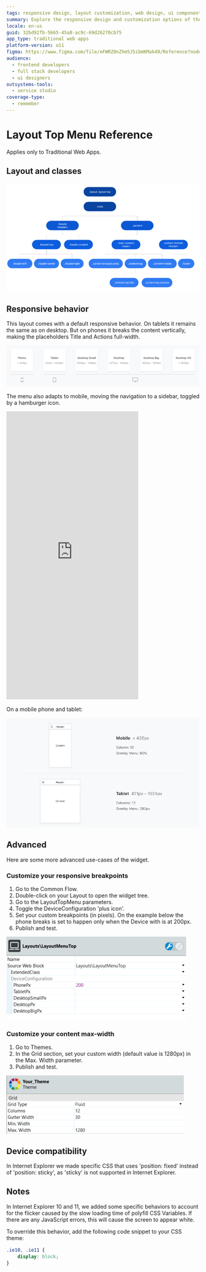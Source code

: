 ```yaml
---
tags: responsive design, layout customization, web design, ui components, breakpoints
summary: Explore the responsive design and customization options of the Layout Top Menu in OutSystems 11 (O11).
locale: en-us
guid: 32bd92fb-5665-45a8-ac9c-69d26270cb75
app_type: traditional web apps
platform-version: o11
figma: https://www.figma.com/file/eFWRZ0nZhm5J5ibmKMak49/Reference?node-id=615:508
audience:
  - frontend developers
  - full stack developers
  - ui designers
outsystems-tools:
  - service studio
coverage-type:
  - remember
---
```


# Layout Top Menu Reference

<div class="info" markdown="1">

Applies only to Traditional Web Apps.

</div>

## Layout and classes

![Diagram illustrating the layout and classes of the Layout Top Menu web block](images/layout-tm-1-diag.png "Layout Top Menu Diagram")

## Responsive behavior

This layout comes with a default responsive behavior. On tablets it remains the same as on desktop. But on phones it breaks the content vertically, making the placeholders Title and Actions full-width.

![Screenshot showing the Layout Top Menu's responsive behavior on desktop and tablet devices](images/layout-tm-3-ss.png "Layout Top Menu on Desktop and Tablet")

The menu also adapts to mobile, moving the navigation to a sidebar, toggled by a hamburger icon.

<iframe src="https://player.vimeo.com/video/1002731447" width="344" height="750" frameborder="0" allow="autoplay; fullscreen" allowfullscreen="">Video demonstrating the Layout Top Menu's responsive behavior on mobile devices with a sidebar navigation.</iframe>

On a mobile phone and tablet:

![Screenshot displaying the Layout Top Menu's appearance on mobile phones and tablets](images/layout-tm-7-ss.png "Layout Top Menu on Mobile Devices")

## Advanced

Here are some more advanced use-cases of the widget.

### Customize your responsive breakpoints

1. Go to the Common Flow.
1. Double-click on your Layout to open the widget tree.
1. Go to the LayoutTopMenu parameters.
1. Toggle the DeviceConfiguration 'plus icon'.
1. Set your custom breakpoints (in pixels). On the example below the phone breaks is set to happen only when the Device with is at 200px.
1. Publish and test.

![Screenshot of the process to customize responsive breakpoints for the Layout Top Menu](images/layout-tm-5-ss.png "Custom Responsive Breakpoints")

### Customize your content max-width

1. Go to Themes.
1. In the Grid section, set your custom width (default value is 1280px) in the Max. Width parameter.
1. Publish and test.

![Screenshot showing how to customize the content max-width in the Layout Top Menu](images/layout-tm-6-ss.png "Custom Content Max-Width Setting")

## Device compatibility

In Internet Explorer we made specific CSS that uses 'position: fixed' instead of 'position: sticky', as 'sticky' is not supported in Internet Explorer.

## Notes

In Internet Explorer 10 and 11, we added some specific behaviors to account for the flicker caused by the slow loading time of polyfill CSS Variables. If there are any JavaScript errors, this will cause the screen to appear white.

To override this behavior, add the following code snippet to your CSS theme:

```css
.ie10, .ie11 {
    display: block;
}
```
